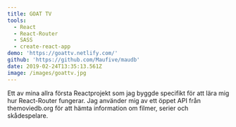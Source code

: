 ```yaml
---
title: GOAT TV
tools:
  - React
  - React-Router
  - SASS
  - create-react-app
demo: 'https://goattv.netlify.com/'
github: 'https://github.com/Maufive/maudb'
date: 2019-02-24T13:35:13.561Z
image: /images/goattv.jpg
---
```

Ett av mina allra första Reactprojekt som jag byggde specifikt för att lära mig hur React-Router fungerar. Jag använder mig av ett öppet API från themoviedb.org för att hämta information om filmer, serier och skådespelare.
